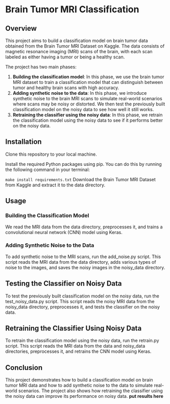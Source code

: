 # Brain Tumor MRI Classification


## Overview
This project aims to build a classification model on brain tumor data obtained from the Brain Tumor MRI Dataset on Kaggle. The data consists of magnetic resonance imaging (MRI) scans of the brain, with each scan labeled as either having a tumor or being a healthy scan.

The project has two main phases:

1. **Building the classification model**: In this phase, we use the brain tumor MRI dataset to train a classification model that can distinguish between tumor and healthy brain scans with high accuracy.
2. **Adding synthetic noise to the data**: In this phase, we introduce synthetic noise to the brain MRI scans to simulate real-world scenarios where scans may be noisy or distorted. We then test the previously built classification model on the noisy data to see how well it still works.
3. **Retraining the classifier using the noisy data**: In this phase, we retrain the classification model using the noisy data to see if it performs better on the noisy data.

## Installation
Clone this repository to your local machine.

Install the required Python packages using pip. You can do this by running the following command in your terminal:

```make install requirements.txt```
Download the Brain Tumor MRI Dataset from Kaggle and extract it to the data directory.

## Usage
### Building the Classification Model
We read the MRI data from the data directory, preprocesses it, and trains a convolutional neural network (CNN) model using Keras.


### Adding Synthetic Noise to the Data
To add synthetic noise to the MRI scans, run the add_noise.py script. This script reads the MRI data from the data directory, adds various types of noise to the images, and saves the noisy images in the noisy_data directory.



## Testing the Classifier on Noisy Data
To test the previously built classification model on the noisy data, run the test_noisy_data.py script. This script reads the noisy MRI data from the noisy_data directory, preprocesses it, and tests the classifier on the noisy data.




## Retraining the Classifier Using Noisy Data
To retrain the classification model using the noisy data, run the retrain.py script. This script reads the MRI data from the data and noisy_data directories, preprocesses it, and retrains the CNN model using Keras.





## Conclusion
This project demonstrates how to build a classification model on brain tumor MRI data and how to add synthetic noise to the data to simulate real-world scenarios. The project also shows how retraining the classifier using the noisy data can improve its performance on noisy data.
****put results here**** 
